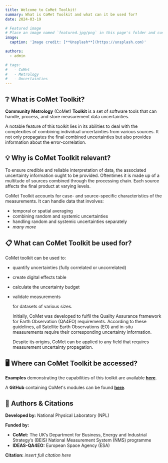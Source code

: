 ```yaml
---
title: Welcome to CoMet Toolkit!
summary: What is CoMet Toolkit and what can it be used for?
date: 2024-03-19

# Featured image
# Place an image named `featured.jpg/png` in this page's folder and customize its options here.
image:
  caption: 'Image credit: [**Unsplash**](https://unsplash.com)'

authors:
  - admin

# tags:
#   - CoMet
#   - Metrology
#   - Uncertainties
---
```


<!-- Welcome 👋 -->

## ❔ What is CoMet Toolkit?

  **Community Metrology** (CoMet) **Toolkit** is a set of software tools that can handle, process, and store measurement data uncertainties.

  A notable feature of this toolkit lies in its abilities to deal with the complexities of combining individual uncertainties from various sources. It not only propagates the final combined uncertainties but also provides information about the error-correlation. 

## 💡 Why is CoMet Toolkit relevant?

  To ensure credible and reliable interpretation of data, the associated uncertainty information ought to be provided. Oftentimes it is made up of a multitude of sources combined through the processing chain. Each source affects the final product at varying levels.
  
  CoMet Toolkit accounts for case- and source-specific characteristics of the measurements. It can handle data that involves:

- temporal or spatial averaging
- combining random and systemic uncertainties
- handling random and systemic uncertainties separately
- _many more_

## 📋 What can CoMet Toolkit be used for?

  CoMet toolkit can be used to:
  
- quantify uncertainties (fully correlated or uncorrelated)
- create digital effects table
- calculate the uncertainty budget
- validate measurements
  
  for datasets of various sizes. 
  
  Initially, CoMet was developed to fulfil the Quality Assurance framework for Earth Observation (QA4EO) requirements. According to these guidelines, all Satellite Earth Observations (EO) and in-situ measurements require their corresponding uncertainty information. 
  
  Despite its origins, CoMet can be applied to any field that requires measurement uncertainty propagation. 

## 🖥️ Where can CoMet Toolkit be accessed?

  **Examples** demonstrating the capabilities of this toolkit are available [**here**](https://www.comet-toolkit.org/examples/). 
  
  A **GitHub** containing CoMet's modules can be found [**here**](https://github.com/comet-toolkit). 

## 👋 Authors & Citations

  **Developed by:** National Physical Laboratory (NPL)
  
  **Funded by:** 
  - **CoMet:** The UK’s Department for Business, Energy and Industrial Strategy’s (BEIS) National Measurement System (NMS) programme
  - **IDEAS-QA4EO:** European Space Agency (ESA)
  
  **Citation:** _insert full citation here_ 
